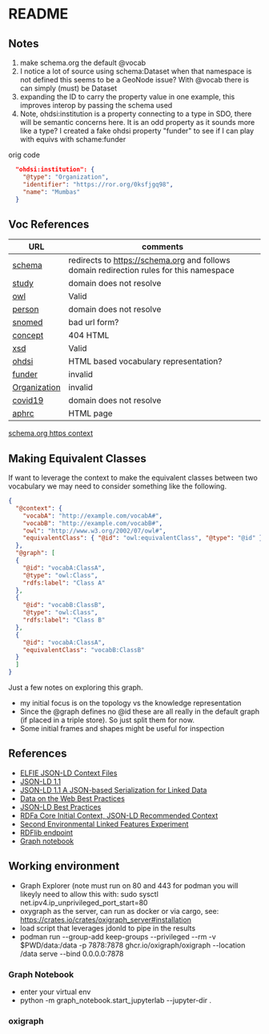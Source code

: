 # README

## Notes

1) make schema.org the default @vocab
2) I notice a lot of source using schema:Dataset when that namespace is not defined
   this seems to be a GeoNode issue?  With @vocab there is can simply (must) be Dataset
3) expanding the ID to carry the property value in one example, this improves interop 
   by passing the schema used
4) Note, ohdsi:institution is a property connecting to a type in SDO, there will be semantic concerns here.  It is an odd property as it sounds more like a type?  I created a fake ohdsi property "funder" to see if I can play with equivs with schame:funder


orig code

```json
  "ohdsi:institution": {
    "@type": "Organization",
    "identifier": "https://ror.org/0ksfjgq98",
    "name": "Mumbas"
  }
  ```

## Voc References


| URL                                                                               | comments |
|-----------------------------------------------------------------------------------| --- |
| [schema](http://schema.org/)                                                      | redirects to https://schema.org and follows domain redirection rules for this namespace |
| [study](https://covid19.ohdsi.app/study/)                                         | domain does not resolve |
| [owl](http://www.w3.org/2002/07/owl#)                                             | Valid |
| [person](https://covid19.ohdsi.app/author/)                                       | domain does not resolve |
| [snomed](http://snomed.info/id/)                                                  | bad url form? |
| [concept](http://data.ohdsi.org/concept/)                                         | 404 HTML |
| [xsd](http://www.w3.org/2001/XMLSchema#)                                          | Valid |
| [ohdsi](http://data.ohdsi.org/)                                                   | HTML based vocabulary representation? |
| [funder](ohdsi:institution)                                                       | invalid |
| [Organization](ohdsi:Organization)                                                | invalid |
| [covid19](https://covid19.ohdsi.app/)                                             | domain does not resolve |
| [aphrc](https://aphrc.org/)                                                       | HTML page |

[schema.org https context](https://schema.org/version/latest/schemaorg-current-https.jsonld)

## Making Equivalent Classes

If want to leverage the context to make the equivalent classes between two
vocabulary we may need to consider something like the following.

```json
{
  "@context": {
    "vocabA": "http://example.com/vocabA#",
    "vocabB": "http://example.com/vocabB#",
    "owl": "http://www.w3.org/2002/07/owl#",
    "equivalentClass": { "@id": "owl:equivalentClass", "@type": "@id" }
  },
  "@graph": [
  {
    "@id": "vocabA:ClassA",
    "@type": "owl:Class",
    "rdfs:label": "Class A"
  },
  {
    "@id": "vocabB:ClassB",
    "@type": "owl:Class",
    "rdfs:label": "Class B"
  },
  {
    "@id": "vocabA:ClassA",
    "equivalentClass": "vocabB:ClassB"
  }
  ]
}
```

Just a few notes on exploring this graph.

* my initial focus is on the topology vs the knowledge representation
* Since the @graph defines no @id these are all really in the default graph (if placed in a 
  triple store).   So just split them for now.
* Some initial frames and shapes might be useful for inspection


## References

* [ELFIE JSON-LD Context Files](https://opengeospatial.github.io/ELFIE/json-ld/)
* [JSON-LD 1.1](https://w3c.github.io/json-ld-syntax/)
* [JSON-LD 1.1 A JSON-based Serialization for Linked Data](https://www.w3.org/TR/json-ld/#the-context)
* [Data on the Web Best Practices](https://www.w3.org/TR/dwbp/)
* [JSON-LD Best Practices](https://w3c.github.io/json-ld-bp/)
* [RDFa Core Initial Context, JSON-LD Recommended Context](https://github.com/w3c/json-ld-rc/)
* [Second Environmental Linked Features Experiment](https://docs.ogc.org/per/20-067.html)
* [RDFlib endpoint](https://github.com/vemonet/rdflib-endpoint)
* [Graph notebook](https://github.com/aws/graph-notebook)


## Working environment

* Graph Explorer (note must run on 80 and 443 for podman you will likeyly need to allow this with: sudo sysctl net.ipv4.ip_unprivileged_port_start=80
* oxygraph as the server, can run as docker or via cargo, see: https://crates.io/crates/oxigraph_server#installation
* load script that leverages jdonld to pipe in the results
* podman run --group-add keep-groups --privileged --rm -v $PWD/data:/data -p 7878:7878 ghcr.io/oxigraph/oxigraph --location /data serve --bind 0.0.0.0:7878  



### Graph Notebook

* enter your virtual env
* python -m graph_notebook.start_jupyterlab --jupyter-dir  .

### oxigraph

